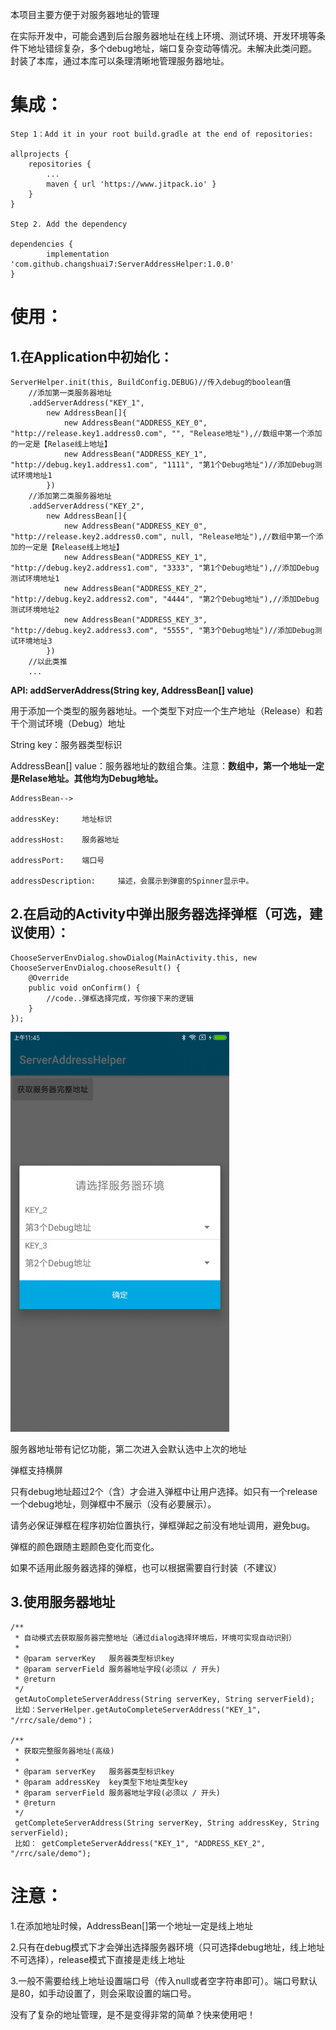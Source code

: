 本项目主要方便于对服务器地址的管理

在实际开发中，可能会遇到后台服务器地址在线上环境、测试环境、开发环境等条件下地址错综复杂，多个debug地址，端口复杂变动等情况。未解决此类问题。封装了本库，通过本库可以条理清晰地管理服务器地址。
# 集成： #
	Step 1：Add it in your root build.gradle at the end of repositories:

	allprojects {
		repositories {
			...
			maven { url 'https://www.jitpack.io' }
		}
	}

	Step 2. Add the dependency

	dependencies {
	        implementation 'com.github.changshuai7:ServerAddressHelper:1.0.0'
	}



# 使用： #

## 1.在Application中初始化： ##

    ServerHelper.init(this, BuildConfig.DEBUG)//传入debug的boolean值
		//添加第一类服务器地址
		.addServerAddress("KEY_1",
			new AddressBean[]{
				new AddressBean("ADDRESS_KEY_0", "http://release.key1.address0.com", "", "Release地址"),//数组中第一个添加的一定是【Relase线上地址】
				new AddressBean("ADDRESS_KEY_1", "http://debug.key1.address1.com", "1111", "第1个Debug地址")//添加Debug测试环境地址1
			})
		//添加第二类服务器地址
		.addServerAddress("KEY_2",
			new AddressBean[]{
				new AddressBean("ADDRESS_KEY_0", "http://release.key2.address0.com", null, "Release地址"),//数组中第一个添加的一定是【Release线上地址】
				new AddressBean("ADDRESS_KEY_1", "http://debug.key2.address1.com", "3333", "第1个Debug地址"),//添加Debug测试环境地址1
				new AddressBean("ADDRESS_KEY_2", "http://debug.key2.address2.com", "4444", "第2个Debug地址"),//添加Debug测试环境地址2
				new AddressBean("ADDRESS_KEY_3", "http://debug.key2.address3.com", "5555", "第3个Debug地址")//添加Debug测试环境地址3
			})
	    //以此类推
		...


**API: addServerAddress(String key, AddressBean[] value)**

用于添加一个类型的服务器地址。一个类型下对应一个生产地址（Release）和若干个测试环境（Debug）地址

String key：服务器类型标识

AddressBean[] value：服务器地址的数组合集。注意：**数组中，第一个地址一定是Relase地址。其他均为Debug地址。**

	AddressBean-->

	addressKey:		地址标识

	addressHost:	服务器地址

	addressPort:	端口号

	addressDescription:		描述，会展示到弹窗的Spinner显示中。

## 2.在启动的Activity中弹出服务器选择弹框（可选，建议使用）： ##

	ChooseServerEnvDialog.showDialog(MainActivity.this, new ChooseServerEnvDialog.chooseResult() {
	    @Override
	    public void onConfirm() {
	       	//code..弹框选择完成，写你接下来的逻辑
	    }
	});


<img src="https://github.com/changshuai7/ServerAddressHelper/blob/master/screenshots/Screenshot_1.jpg"  height="640" width="350">

服务器地址带有记忆功能，第二次进入会默认选中上次的地址

弹框支持横屏

只有debug地址超过2个（含）才会进入弹框中让用户选择。如只有一个release一个debug地址，则弹框中不展示（没有必要展示）。

请务必保证弹框在程序初始位置执行，弹框弹起之前没有地址调用，避免bug。

弹框的颜色跟随主题颜色变化而变化。

如果不适用此服务器选择的弹框，也可以根据需要自行封装（不建议）


## 3.使用服务器地址 ##


	/**
     * 自动模式去获取服务器完整地址（通过dialog选择环境后，环境可实现自动识别）
     *
     * @param serverKey   服务器类型标识key
     * @param serverField 服务器地址字段(必须以 / 开头)
     * @return
     */
	 getAutoCompleteServerAddress(String serverKey, String serverField);
	 比如：ServerHelper.getAutoCompleteServerAddress("KEY_1", "/rrc/sale/demo")；

    /**
     * 获取完整服务器地址(高级)
     *
     * @param serverKey   服务器类型标识key
     * @param addressKey  key类型下地址类型key
     * @param serverField 服务器地址字段(必须以 / 开头)
     * @return
     */
     getCompleteServerAddress(String serverKey, String addressKey, String serverField);
	 比如： getCompleteServerAddress("KEY_1", "ADDRESS_KEY_2", "/rrc/sale/demo");

# 注意： #
1.在添加地址时候，AddressBean[]第一个地址一定是线上地址

2.只有在debug模式下才会弹出选择服务器环境（只可选择debug地址，线上地址不可选择），release模式下直接是走线上地址

3.一般不需要给线上地址设置端口号（传入null或者空字符串即可）。端口号默认是80，如手动设置了，则会采取设置的端口号。


没有了复杂的地址管理，是不是变得非常的简单？快来使用吧！